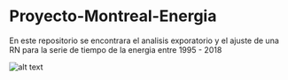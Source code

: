 # Proyecto-Montreal-Energia
En este repositorio se encontrara el analisis exporatorio y el ajuste de una RN para la serie de tiempo de la energia entre 1995 - 2018

![alt text](https://github.com/oecorrechag/Proyecto-Montreal-Energia/blob/master/serie.PNG)

